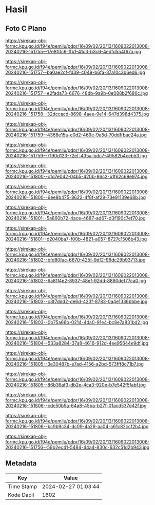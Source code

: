 # Hasil

## Foto C Plano

https://sirekap-obj-formc.kpu.go.id/f94e/pemilu/pdpr/16/09/02/20/13/1609022013008-20240216-151755--17e8f0c9-ffb1-41c3-b3c6-4edfd554f67a.jpg

https://sirekap-obj-formc.kpu.go.id/f94e/pemilu/pdpr/16/09/02/20/13/1609022013008-20240216-151757--ba0ae2cf-fd39-4049-b6fa-37a10c3b6ed6.jpg

https://sirekap-obj-formc.kpu.go.id/f94e/pemilu/pdpr/16/09/02/20/13/1609022013008-20240216-151757--e2fada73-6676-48db-9a9b-0e088b2f686c.jpg

https://sirekap-obj-formc.kpu.go.id/f94e/pemilu/pdpr/16/09/02/20/13/1609022013008-20240216-151758--32dccacd-8698-4aee-9e14-647d398d4375.jpg

https://sirekap-obj-formc.kpu.go.id/f94e/pemilu/pdpr/16/09/02/20/13/1609022013008-20240216-151759--4368e15a-e0d2-469e-9a5d-70ddffbae24a.jpg

https://sirekap-obj-formc.kpu.go.id/f94e/pemilu/pdpr/16/09/02/20/13/1609022013008-20240216-151759--7190d123-72ef-435a-bdc7-49582b4ceb53.jpg

https://sirekap-obj-formc.kpu.go.id/f94e/pemilu/pdpr/16/09/02/20/13/1609022013008-20240216-151800--c1d7e042-04b5-420b-86c2-b1f62c69e974.jpg

https://sirekap-obj-formc.kpu.go.id/f94e/pemilu/pdpr/16/09/02/20/13/1609022013008-20240216-151800--6ee8b475-8622-4f8f-af29-73e91139e68b.jpg

https://sirekap-obj-formc.kpu.go.id/f94e/pemilu/pdpr/16/09/02/20/13/1609022013008-20240216-151801--5a860b72-4ace-4687-ad67-d3f190c7ef70.jpg

https://sirekap-obj-formc.kpu.go.id/f94e/pemilu/pdpr/16/09/02/20/13/1609022013008-20240216-151801--d2040ba7-f00b-4821-a057-8727c1506b43.jpg

https://sirekap-obj-formc.kpu.go.id/f94e/pemilu/pdpr/16/09/02/20/13/1609022013008-20240216-151802--bfd80fac-6670-425f-9df2-96dc29b93713.jpg

https://sirekap-obj-formc.kpu.go.id/f94e/pemilu/pdpr/16/09/02/20/13/1609022013008-20240216-151802--6a81f4e2-8937-48ef-92dd-8890def77ca0.jpg

https://sirekap-obj-formc.kpu.go.id/f94e/pemilu/pdpr/16/09/02/20/13/1609022013008-20240216-151803--c3f7ddd2-de6d-423f-8783-0a4e1336bbbe.jpg

https://sirekap-obj-formc.kpu.go.id/f94e/pemilu/pdpr/16/09/02/20/13/1609022013008-20240216-151803--0b75a66b-0214-4da0-91e4-bc8e7a831bd2.jpg

https://sirekap-obj-formc.kpu.go.id/f94e/pemilu/pdpr/16/09/02/20/13/1609022013008-20240216-151804--533a8284-37a8-4616-912d-4ee95644e9df.jpg

https://sirekap-obj-formc.kpu.go.id/f94e/pemilu/pdpr/16/09/02/20/13/1609022013008-20240216-151805--3e30487b-e7ad-4156-a2bd-573fff8c71b7.jpg

https://sirekap-obj-formc.kpu.go.id/f94e/pemilu/pdpr/16/09/02/20/13/1609022013008-20240216-151805--86b36af3-db2e-4ca3-920e-b7e542f5fabf.jpg

https://sirekap-obj-formc.kpu.go.id/f94e/pemilu/pdpr/16/09/02/20/13/1609022013008-20240216-151806--cdc50b5a-64a8-45ba-b27f-01acd537d42f.jpg

https://sirekap-obj-formc.kpu.go.id/f94e/pemilu/pdpr/16/09/02/20/13/1609022013008-20240216-151806--bc9b9c34-dc09-4a29-aa04-a61c82ccf2b4.jpg

https://sirekap-obj-formc.kpu.go.id/f94e/pemilu/pdpr/16/09/02/20/13/1609022013008-20240216-151756--59b2ec41-5484-44a4-830c-632c51d2b943.jpg


## Metadata

| Key        | Value               |
| ---------- | ------------------- |
| Time Stamp | 2024-02-27 01:03:44 |
| Kode Dapil | 1602                |



